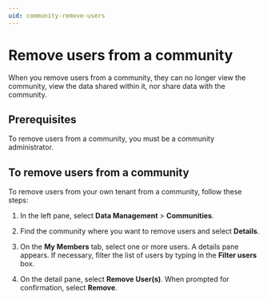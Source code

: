 ```yaml
---
uid: community-remove-users
---
```


# Remove users from a community

When you remove users from a community, they can no longer view the community, view the data shared within it, nor share data with the community.

## Prerequisites

To remove users from a community, you must be a community administrator.

## To remove users from a community

To remove users from your own tenant from a community, follow these steps:

1. In the left pane, select **Data Management** > **Communities**.

1. Find the community where you want to remove users and select **Details**.

1. On the **My Members** tab, select one or more users. A details pane appears. If necessary, filter the list of users by typing in the **Filter users** box.

1. On the detail pane, select **Remove User(s)**. When prompted for confirmation, select **Remove**.
